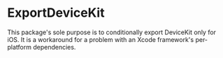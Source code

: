 # ExportDeviceKit

This package's sole purpose is to conditionally export DeviceKit only for iOS. It is a workaround for a problem with an Xcode framework's per-platform dependencies.
